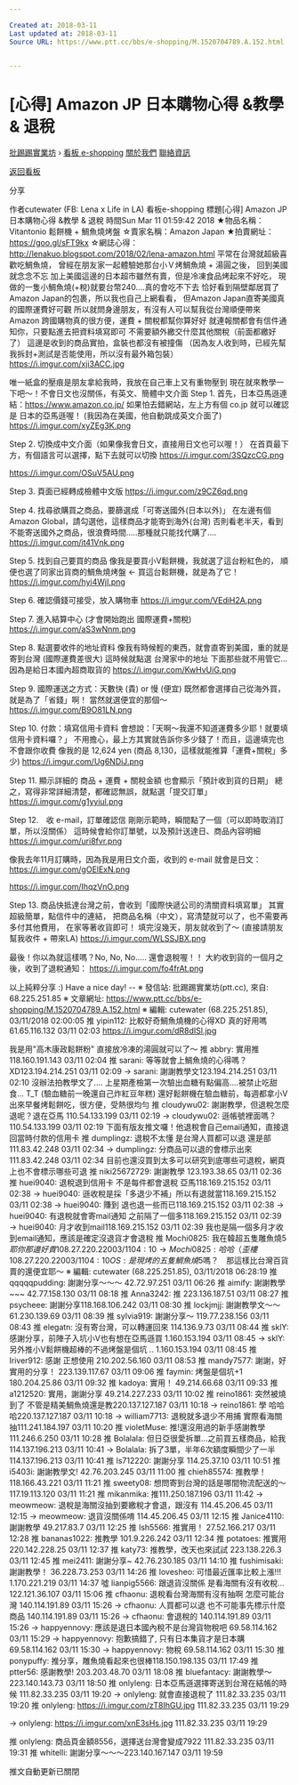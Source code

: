 ```yaml
---

Created at: 2018-03-11
Last updated at: 2018-03-11
Source URL: https://www.ptt.cc/bbs/e-shopping/M.1520704789.A.152.html


---
```


# [心得] Amazon JP 日本購物心得 &教學 & 退稅


[批踢踢實業坊](https://www.ptt.cc/) › [看板 e-shopping](https://www.ptt.cc/bbs/e-shopping/index.html) [關於我們](https://www.ptt.cc/about.html) [聯絡資訊](https://www.ptt.cc/contact.html)

[返回看板](https://www.ptt.cc/bbs/e-shopping/index.html)

分享

作者cutewater (FB: Lena x Life in LA)
看板e-shopping
標題\[心得\] Amazon JP 日本購物心得 &教學 & 退稅
時間Sun Mar 11 01:59:42 2018
★物品名稱：Vitantonio 鬆餅機 + 鯛魚燒烤盤 ☆賣家名稱：Amazon Japan ★拍賣網址：<https://goo.gl/sFT9kx> ☆網誌心得：<http://lenakuo.blogspot.com/2018/02/lena-amazon.html> 平常在台灣就超級喜歡吃鯛魚燒， 曾經在朋友家一起體驗她那台小Ｖ烤鯛魚燒 + 湯圓之後， 回到美國就念念不忘 加上美國這邊的日本超市雖然有賣，但是冷凍食品烤起來不好吃， 現做的一隻小鯛魚燒(+稅)就要台幣240....真的會吃不下去 恰好看到隔壁鄰居買了Amazon Japan的包裹，所以我也自己上網看看， 但Amazon Japan直寄美國真的國際運費好可觀 所以就問身邊朋友，有沒有人可以幫我從台灣順便帶來 Amazon 跨國購物真的很方便，運費 + 關稅都幫你算好好 就連報關都會有信件通知你，只要點進去把資料填寫即可 不需要額外繳交什麼其他關稅（前面都繳好了） 這邊是收到的商品實拍，盒裝也都沒有被撞傷 （因為友人收到時，已經先幫我拆封+測試是否能使用，所以沒有最外箱包裝） <https://i.imgur.com/xji3ACC.jpg>

唯一紙盒的壓痕是朋友拿給我時，我放在自己車上又有重物壓到 現在就來教學一下吧～！不會日文也沒關係，有英文、簡體中文介面 Step 1. 首先，日本亞馬遜連結：<https://www.amazon.co.jp/> 如果怕去錯網站，左上方有個 co.jp 就可以確認是 日本的亞馬遜喔！ (我因為在美國，他自動跳成英文介面了) <https://i.imgur.com/xyZEg3K.png>

Step 2. 切換成中文介面（如果像我會日文，直接用日文也可以喔！） 在首頁最下方，有個語言可以選擇，點下去就可以切換 <https://i.imgur.com/3SQzcCG.png>

<https://i.imgur.com/OSuV5AU.png>

Step 3. 頁面已經轉成檢體中文版 <https://i.imgur.com/z9CZ6qd.png>

Step 4. 找尋欲購買之商品，要篩選成「可寄送國外(日本以外)」 在左邊有個 Amazon Global，請勾選他，這樣商品才能寄到海外(台灣) 否則看老半天，看到不能寄送國外之商品，很浪費時間.....那種就只能找代購了.... <https://i.imgur.com/it41Vnk.png>

Step 5. 找到自己要買的商品 像我是要買小V鬆餅機，我就選了這台粉紅色的， 順便也選了同家出貨商的鯛魚燒烤盤 ← 買這台鬆餅機，就是為了它！ <https://i.imgur.com/hyi4WjI.png>

Step 6. 確認價錢可接受，放入購物車 <https://i.imgur.com/VEdiH2A.png>

Step 7. 進入結算中心 (才會開始跑出 國際運費+關稅) <https://i.imgur.com/aS3wNnm.png>

Step 8. 點選要收件的地址資料 像我有時候輕的東西，就會直寄到美國，重的就是寄到台灣 (國際運費差很大) 這時候就點選 台灣家中的地址 下面那些就不用管它...因為是給日本國內超商取貨的 <https://i.imgur.com/KwHvUiG.png>

Step 9. 國際運送之方式：天數快 (貴) or 慢 (便宜) 既然都會選擇自己從海外買，就是為了「省錢」啊！ 當然就選便宜的那個～ <https://i.imgur.com/B9O81LN.png>

Step 10. 付款：填寫信用卡資料 會想說：「天啊～我還不知道運費多少耶！就要填信用卡資料囉？」 不用擔心，最上方其實就告訴你多少錢了！而且，這邊填完也不會跟你收費 像我的是 12,624 yen (商品 8,130，這樣就能推算「運費+關稅」多少) <https://i.imgur.com/Ug6NDiJ.png>

Step 11. 顯示詳細的 商品 + 運費 + 關稅金額 也會顯示「預計收到貨的日期」 總之，寫得非常詳細清楚，都確認無誤，就點選「提交訂單」 <https://i.imgur.com/g1yyiul.png>

Step 12.　收 e-mail，訂單確認信 剛剛示範時，瞬間點了一個（可以即時取消訂單，所以沒關係） 這時候會給你訂單號，以及預計送達日、商品內容明細 <https://i.imgur.com/uri8fvr.png>

像我去年11月訂購時，因為我是用日文介面，收到的 e-mail 就會是日文： <https://i.imgur.com/gOElExN.png>

<https://i.imgur.com/IhqzVnO.png>

Step 13. 商品快抵達台灣之前，會收到「國際快遞公司的清關資料填寫單」 其實超級簡單，點信件中的連結， 把商品名稱（中文），寫清楚就可以了，也不需要再多付其他費用， 在家等著收貨即可！ 填完沒幾天，朋友就收到了～ (直接請朋友幫我收件 + 帶來LA) <https://i.imgur.com/WLSSJBX.png>

最後！你以為就這樣嗎？No, No, No..... 還會退稅喔！！ 大約收到貨的一個月之後，收到了退稅通知： <https://i.imgur.com/fo4frAt.png>

以上純粹分享 :) Have a nice day! -- ※ 發信站: 批踢踢實業坊(ptt.cc), 來自: 68.225.251.85 ※ 文章網址: <https://www.ptt.cc/bbs/e-shopping/M.1520704789.A.152.html> ※ 編輯: cutewater (68.225.251.85), 03/11/2018 02:00:05
推 yipin112: 比較好奇鯛魚燒機的心得XD 真的好用嗎 61.65.116.132 03/11 02:03
<https://i.imgur.com/dR8dISl.jpg>

我是用"高木康政鬆餅粉" 直接放冷凍的湯圓就可以了～
推 abbry: 實用推118.160.191.143 03/11 02:04
推 sarani: 等等就會上鯛魚燒的心得嗎？XD123.194.214.251 03/11 02:09
→ sarani: 謝謝教學文123.194.214.251 03/11 02:10
沒辦法拍教學文了.... 上星期產檢第一次驗出血糖有點偏高....被禁止吃甜食... T\_T (驗血糖前一晚還自己炸紅豆年糕) 還好鬆餅機在驗血糖前，每週都拿小V出來早餐烤鬆餅吃，很方便，受熱很均勻
推 cloudywu02: 謝謝教學，但退稅怎麼退呢？退在亞馬 110.54.133.199 03/11 02:19
→ cloudywu02: 遜帳號裡面嗎？ 110.54.133.199 03/11 02:19
下面有版友推文囉！他退稅會自己email通知，直接退回當時付款的信用卡
推 dumplingz: 退稅不太懂 是台灣人買都可以退 還是部 111.83.42.248 03/11 02:34
→ dumplingz: 分商品可以退的會標示出來 111.83.42.248 03/11 02:34
目前也還沒買到太多可以研究到底哪些可退稅，網頁上也不會標示哪些可退
推 niki25672729: 謝謝教學 123.193.38.65 03/11 02:36
推 huei9040: 退稅退到信用卡 不是每件都會退稅 亞馬118.169.215.152 03/11 02:38
→ huei9040: 遜收稅是採「多退少不補」所以有退就當118.169.215.152 03/11 02:38
→ huei9040: 賺到 退也退一些而已118.169.215.152 03/11 02:38
→ huei9040: 有退稅就會寄mail通知 之前隔了一個多118.169.215.152 03/11 02:39
→ huei9040: 月才收到mail118.169.215.152 03/11 02:39
我也是隔一個多月才收到email通知，應該是確定沒退貨才會退稅
推 Mochi0825: 我在韓超五隻雕魚燒$5耶 你那邊好貴 108.27.220.220 03/11 04:10
→ Mochi0825: 哈哈（歪樓 108.27.220.220 03/11 04:10
OS: 是現烤的五隻鯛魚燒$5嗎？　那這樣比台灣百貨賣的還便宜耶～ ※ 編輯: cutewater (68.225.251.85), 03/11/2018 06:28:19
推 qqqqqpudding: 謝謝分享～～～ 42.72.97.251 03/11 06:26
推 aimify: 謝謝教學~~~ 42.77.158.130 03/11 08:18
推 Anna3242: 推 223.136.187.51 03/11 08:27
推 psycheee: 謝謝分享118.168.106.242 03/11 08:30
推 lockjmjj: 謝謝教學文～～ 61.230.139.69 03/11 08:39
推 sylvia919: 謝謝分享～ 119.77.238.156 03/11 08:43
推 elegatn: 沒有寄台灣，可以轉運回來 114.136.9.73 03/11 08:44
推 sklY: 感謝分享，前陣子入坑小V也有想在亞馬遜買 1.160.153.194 03/11 08:45
→ sklY: 另外推小V鬆餅機超棒的不過烤盤是個坑 .. 1.160.153.194 03/11 08:45
推 Iriver912: 感謝 正想使用 210.202.56.160 03/11 08:53
推 mandy7577: 謝謝，好實用的分享！ 223.139.117.67 03/11 09:06
推 faymin: 烤盤是個坑+1 180.204.25.86 03/11 09:32
推 kadoya: 實用！ 49.214.66.68 03/11 09:33
推 a1212520: 實用，謝謝分享 49.214.227.233 03/11 10:02
推 reino1861: 突然被燒到了 不管是精美鯛魚燒還是教220.137.127.187 03/11 10:18
→ reino1861: 學 哈哈哈220.137.127.187 03/11 10:18
→ william7713: 退稅就多退少不用捕 實際看海關抽111.241.184.197 03/11 10:20
推 violetMuse: 推!還沒用過的新手感謝教學 111.246.6.250 03/11 10:28
推 Bolalala: 但日亞很愛拆單...之前買五樣商品，給我114.137.196.213 03/11 10:41
→ Bolalala: 拆了3單，半年6次額度瞬間少了一半114.137.196.213 03/11 10:41
推 ls712220: 謝謝分享 114.25.37.10 03/11 10:51
推 i5403i: 謝謝教學文! 42.76.203.245 03/11 11:00
推 chieh85574: 推教學！ 118.166.43.221 03/11 11:21
推 sweety08: 想問寄到台灣的話是哪間物流配送的～ 117.19.113.120 03/11 11:21
推 mikanmika: 推111.250.187.196 03/11 11:42
→ meowmeow: 退稅是海關沒抽到要繳稅才會退，跟沒有 114.45.206.45 03/11 12:15
→ meowmeow: 退貨沒關係唷 114.45.206.45 03/11 12:15
推 Janice4110: 謝謝教學 49.217.83.7 03/11 12:25
推 lsh5566: 推實用！ 27.52.166.217 03/11 12:28
推 bananas1022: 推教學 101.9.226.242 03/11 12:34
推 potatoes: 推實用 220.142.228.25 03/11 12:37
推 katy73: 推教學，改天也來試試 223.138.226.3 03/11 12:45
推 mei2411: 謝謝分享~ 42.76.230.185 03/11 14:10
推 fushimisaki: 謝謝教學！ 36.228.73.253 03/11 14:26
推 lovesheo: 可惜最近匯率比較上漲!!! 1.170.221.219 03/11 14:37
噓 lianpig5566: 跟退貨沒關係 是看海關有沒有收稅... 122.121.36.107 03/11 15:06
推 cfhaonu: 退稅看台灣海關有沒有抽啊 怎麼可能台灣 140.114.191.89 03/11 15:26
→ cfhaonu: 人買都可以退 也不可能事先標示什麼商品 140.114.191.89 03/11 15:26
→ cfhaonu: 會退稅的 140.114.191.89 03/11 15:26
→ happyennovy: 應該是退日本國內稅不是台灣貨物稅吧 69.58.114.162 03/11 15:29
→ happyennovy: 抱歉搞錯了, 只有日本集貨才是日本購 69.58.114.162 03/11 15:30
→ happyennovy: 物稅 69.58.114.162 03/11 15:30
推 ponypuffy: 推分享，雕魚燒看起來也很棒118.150.198.135 03/11 17:49
推 ptter56: 感謝教學! 203.203.48.70 03/11 18:08
推 bluefantacy: 謝謝教學～ 223.140.143.73 03/11 18:50
推 onlyleng: 日本亞馬遜選擇寄送到台灣在結帳的時候 111.82.33.235 03/11 19:20
→ onlyleng: 就會直接退稅了 111.82.33.235 03/11 19:20
推 onlyleng: <https://i.imgur.com/zT8IhGU.jpg> 111.82.33.235 03/11 19:29

→ onlyleng: <https://i.imgur.com/xnE3sHs.jpg> 111.82.33.235 03/11 19:29

推 onlyleng: 商品頁金額8556，選擇送台灣會變成7922 111.82.33.235 03/11 19:31
推 whitelli: 謝謝分享～～～223.140.167.147 03/11 19:59

推文自動更新已關閉

